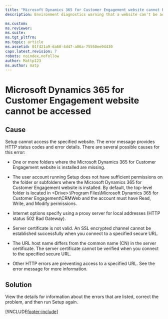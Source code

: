 ```yaml
---
title: "Microsoft Dynamics 365 for Customer Engagement website cannot be accessed | Microsoft Docs"
description: Environment diagnostics warning that a website can't be accessed.

ms.custom: 
ms.reviewer: 
ms.suite: 
ms.tgt_pltfrm: 
ms.topic: article
ms.assetid: 01f421a9-da60-4d47-a06a-75550ee94430
caps.latest.revision: 7
robots: noindex,nofollow
author: Mattp123
ms.author: matp
---
```

# Microsoft Dynamics 365 for Customer Engagement website cannot be accessed

## Cause
  
 Setup cannot access the specified website. The error message provides HTTP status codes and error details. There are several possible causes for this error:  
  
-   One or more folders where the Microsoft Dynamics 365 for Customer Engagement website is installed are missing.  
  
-   The user account running Setup does not have sufficient permissions on the folder or subfolders where the Microsoft Dynamics 365 for Customer Engagement website is installed. By default, the top-level folder is located in \<Drive>:\Program Files\Microsoft Dynamics 365 for Customer Engagement\CRMWeb and the account must have Read, Write, and Modify permissions.  
  
-   Internet options specify using a proxy server for local addresses (HTTP status 502 Bad Gateway).  
  
-   Server certificate is not valid. An SSL encrypted channel cannot be established successfully when you connect to a specified secure URL.  
  
-   The URL host name differs from the common name (CN) in the server certificate. The server certificate cannot be verified when you connect to the specified secure URL.  
  
-   Other HTTP errors are preventing access to a specified URL. See the error message for more information.  
  
 ## Solution
  
 View the details for information about the errors that are listed, correct the problem, and then run Setup again.



[!INCLUDE[footer-include](../../../includes/footer-banner.md)]
